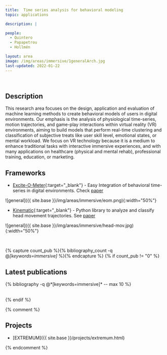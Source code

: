 ```yaml
---
title:  Time series analysis for behavioral modeling
topic: applications

description: |

people:
  - Quintero
  - Papapetrou
  - Hollmén

layout: area
image: /img/areas/immersive/1generalArch.jpg
last-updated: 2022-01-22
---
```


<br>

## Description

This research area focuses on the design, application and evaluation of machine learning methods to create behavioral models of users in digital environments. Our emphasis is the analysis of physiological time-series, motion trajectories, and game-play interactions within virtual reality (VR) environments, aiming to build models that perform real-time clustering and classification of subjective treats like user skill level, emotional states, or mental workload. We focus on VR technology because it is a medium to enhance traditional tasks with interactive immersive experiences, and with many applications on healthcare (physical and mental rehab), professional training, education, or marketing. 

## Frameworks

- [Excite-O-Meter](https://github.com/luiseduve/exciteometer){:target="_blank"} - Easy Integration of behavioral time-series in digital environments. Check [paper](https://doi.org/10.1109/ISMAR52148.2021.00052)

![general]({{ site.base }}/img/areas/immersive/eom.png){:width="50%"}

- [Kinematic](https://github.com/luiseduve/kinemats){:target="_blank"} - Python library to analyze and classify head movement trajectories. See [paper](https://doi.org/10.1109/AIVR52153.2021.00015)

![general]({{ site.base }}/img/areas/immersive/head-mov.jpg){:width="50%"}

<br>

{% capture count_pub %}{% bibliography_count -q @*[keywords=immersive]* %}{% endcapture %}
{% if count_pub != "0" %}
<br>

## Latest publications

<div class="publications">
    <table class="table">
        <tbody>
        <tr>
          {% bibliography -q @*[keywords=immersive]*  -- max 10 %}
        </tr>
        </tbody>
    </table>
</div>
{% endif %}
 
 <br>
 
 <!-- THE PROJECT BELOW IS A COMMENT, IT IS NOT INCLUDED!! -->

{% comment %}
## Projects

- [EXTREMUM]({{ site.base }}/projects/extremum.html)

{% endcomment %}
<br>
